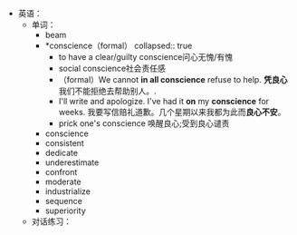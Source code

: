 - 英语：
	- 单词：
		- beam
		- *conscience（formal）
		  collapsed:: true
			- to have a clear/guilty conscience问心无愧/有愧
			- social conscience社会责任感
			- （formal）We cannot **in all conscience** refuse to help.
			  **凭良心**我们不能拒绝去帮助别人。.
			- I'll write and apologize. I've had it **on** my **conscience** for weeks.
			  我要写信赔礼道歉。几个星期以来我都为此而**良心不安**。
			- prick one's conscience 唤醒良心;受到良心谴责
		- conscience
		- consistent
		- dedicate
		- underestimate
		- confront
		- moderate
		- industrialize
		- sequence
		- superiority
	- 对话练习：